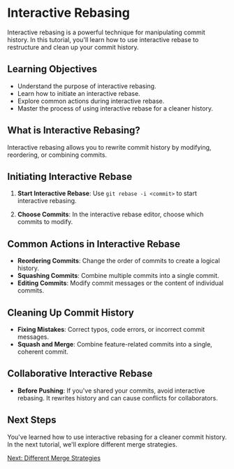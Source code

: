 # Interactive Rebasing

Interactive rebasing is a powerful technique for manipulating commit history. In this tutorial, you'll learn how to use interactive rebase to restructure and clean up your commit history.

## Learning Objectives

- Understand the purpose of interactive rebasing.
- Learn how to initiate an interactive rebase.
- Explore common actions during interactive rebase.
- Master the process of using interactive rebase for a cleaner history.

## What is Interactive Rebasing?

Interactive rebasing allows you to rewrite commit history by modifying, reordering, or combining commits.

## Initiating Interactive Rebase

1. **Start Interactive Rebase**: Use `git rebase -i <commit>` to start interactive rebasing.

2. **Choose Commits**: In the interactive rebase editor, choose which commits to modify.

## Common Actions in Interactive Rebase

- **Reordering Commits**: Change the order of commits to create a logical history.
- **Squashing Commits**: Combine multiple commits into a single commit.
- **Editing Commits**: Modify commit messages or the content of individual commits.

## Cleaning Up Commit History

- **Fixing Mistakes**: Correct typos, code errors, or incorrect commit messages.
- **Squash and Merge**: Combine feature-related commits into a single, coherent commit.

## Collaborative Interactive Rebase

- **Before Pushing**: If you've shared your commits, avoid interactive rebasing. It rewrites history and can cause conflicts for collaborators.

## Next Steps

You've learned how to use interactive rebasing for a cleaner commit history. In the next tutorial, we'll explore different merge strategies.

[Next: Different Merge Strategies](04-merge-strategies.md)

